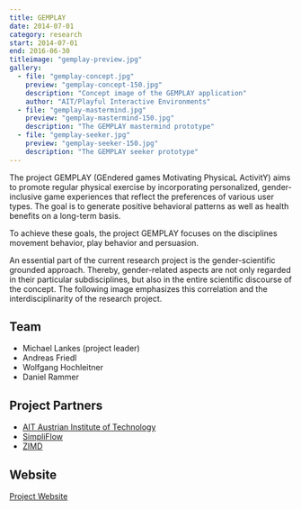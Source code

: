 ```yaml
---
title: GEMPLAY
date: 2014-07-01
category: research
start: 2014-07-01
end: 2016-06-30
titleimage: "gemplay-preview.jpg"
gallery:
  - file: "gemplay-concept.jpg"
    preview: "gemplay-concept-150.jpg"
    description: "Concept image of the GEMPLAY application"
    author: "AIT/Playful Interactive Environments"
  - file: "gemplay-mastermind.jpg"
    preview: "gemplay-mastermind-150.jpg"
    description: "The GEMPLAY mastermind prototype"
  - file: "gemplay-seeker.jpg"
    preview: "gemplay-seeker-150.jpg"
    description: "The GEMPLAY seeker prototype"
---
```


The project GEMPLAY (GEndered games Motivating PhysicaL ActivitY) aims to promote regular physical exercise by incorporating personalized, gender-inclusive game experiences that reflect the preferences of various user types. The goal is to generate positive behavioral patterns as well as health benefits on a long-term basis.

To achieve these goals, the project GEMPLAY focuses on the disciplines movement behavior, play behavior and persuasion.

An essential part of the current research project is the gender-scientific grounded approach. Thereby, gender-related aspects are not only regarded in their particular subdisciplines, but also in the entire scientific discourse of the concept. The following image emphasizes this correlation and the interdisciplinarity of the research project.

## Team

* Michael Lankes (project leader)
* Andreas Friedl
* Wolfgang Hochleitner
* Daniel Rammer

## Project Partners

* [AIT Austrian Institute of Technology](http://www.ait.ac.at/)
* [SimpliFlow](http://simpliflow.com/)
* [ZIMD](http://www.zimd.at/)

## Website

[Project Website](http://gemplay.at/)
